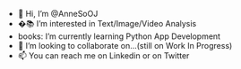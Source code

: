 - 👋 Hi, I’m @AnneSoOJ
- �:books: I’m interested in Text/Image/Video Analysis
- books: I’m currently learning Python App Development
- 💞️ I’m looking to collaborate on...(still on Work In Progress)
- 📫 You can reach me on Linkedin or on Twitter
<!---
AnneSoOJ/AnneSoOJ is a ✨ special ✨ repository because its `README.md` (this file) appears on your GitHub profile.
You can click the Preview link to take a look at your changes.
--->
